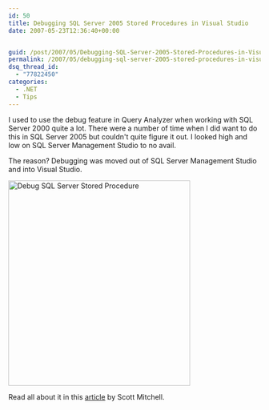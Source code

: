 ```yaml
---
id: 50
title: Debugging SQL Server 2005 Stored Procedures in Visual Studio
date: 2007-05-23T12:36:40+00:00


guid: /post/2007/05/Debugging-SQL-Server-2005-Stored-Procedures-in-Visual-Studio.aspx
permalink: /2007/05/debugging-sql-server-2005-stored-procedures-in-visual-studio/
dsq_thread_id:
  - "77822450"
categories:
  - .NET
  - Tips
---
```

<p>I used to use the debug feature in Query Analyzer when working with SQL Server 2000 quite a lot. There were a number of time when I did want to do this in SQL Server 2005 but couldn't quite figure it out. I looked high and low on SQL Server Management Studio to no avail.</p> <p>The reason? Debugging was moved out of SQL Server Management Studio and into Visual Studio.</p> <p><img height="410" alt="Debug SQL Server Stored Procedure" src="http://www.merill.net/wp-content/uploads/binary/DebuggingSQLServer2005StoredProceduresin_713C/sqlserver2005Debugstoredprocedure4.gif" width="363"> </p> <p>Read all about it in this <a href="http://aspnet.4guysfromrolla.com/articles/051607-1.aspx">article</a> by Scott Mitchell.</p>
